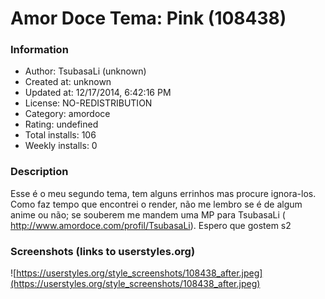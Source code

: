 # Amor Doce Tema: Pink (108438)

### Information
- Author: TsubasaLi (unknown)
- Created at: unknown
- Updated at: 12/17/2014, 6:42:16 PM
- License: NO-REDISTRIBUTION
- Category: amordoce
- Rating: undefined
- Total installs: 106
- Weekly installs: 0


### Description
Esse é o meu segundo tema, tem alguns errinhos mas procure ignora-los. Como faz tempo que encontrei o render, não me lembro se é de algum anime ou não; se souberem me mandem uma MP para TsubasaLi ( http://www.amordoce.com/profil/TsubasaLi). Espero que gostem s2


### Screenshots (links to userstyles.org)
![https://userstyles.org/style_screenshots/108438_after.jpeg](https://userstyles.org/style_screenshots/108438_after.jpeg)


